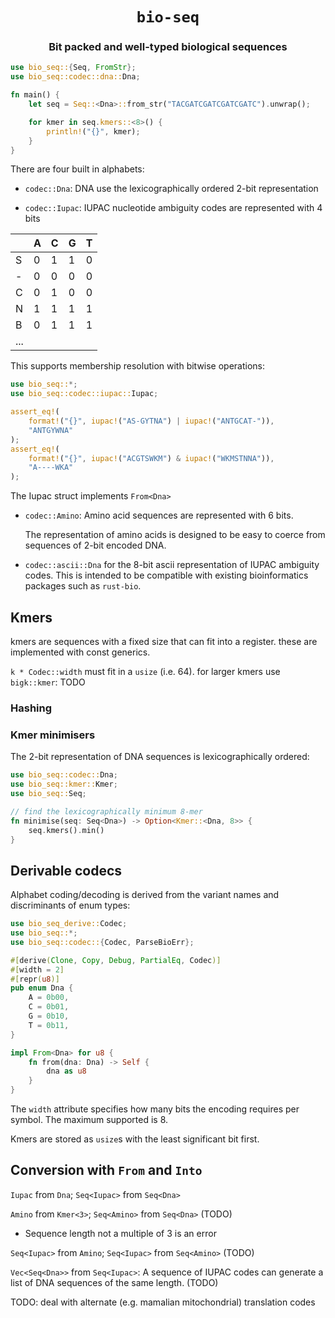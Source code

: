 <div class="title-block" style="text-align: center;" align="center">

# `bio-seq`

### Bit packed and well-typed biological sequences
</div>

```rust
use bio_seq::{Seq, FromStr};
use bio_seq::codec::dna::Dna;

fn main() {
    let seq = Seq::<Dna>::from_str("TACGATCGATCGATCGATC").unwrap();

    for kmer in seq.kmers::<8>() {
        println!("{}", kmer);
    }
}
```

There are four built in alphabets:

* `codec::Dna`: DNA use the lexicographically ordered 2-bit representation

* `codec::Iupac`: IUPAC  nucleotide ambiguity codes are represented with 4 bits

|   | A | C | G | T |
| - | - | - | - | - |
| S | 0 | 1 | 1 | 0 |
| - | 0 | 0 | 0 | 0 |
| C | 0 | 1 | 0 | 0 |
| N | 1 | 1 | 1 | 1 |
| B | 0 | 1 | 1 | 1 |
|...                |

This supports membership resolution with bitwise operations:

```rust
use bio_seq::*;
use bio_seq::codec::iupac::Iupac;

assert_eq!(
    format!("{}", iupac!("AS-GYTNA") | iupac!("ANTGCAT-")),
    "ANTGYWNA"
);
assert_eq!(
    format!("{}", iupac!("ACGTSWKM") & iupac!("WKMSTNNA")),
    "A----WKA"
);
```
The Iupac struct implements `From<Dna>`

* `codec::Amino`: Amino acid sequences are represented with 6 bits.

   The representation of amino acids is designed to be easy to coerce from sequences of 2-bit encoded DNA.

* `codec::ascii::Dna` for the 8-bit ascii representation of IUPAC ambiguity codes. This is intended to be compatible with existing bioinformatics packages such as `rust-bio`.

## Kmers

kmers are sequences with a fixed size that can fit into a register. these are implemented with const generics.

`k * Codec::width` must fit in a `usize` (i.e. 64). for larger kmers use `bigk::kmer`: TODO

### Hashing

### Kmer minimisers

The 2-bit representation of DNA sequences is lexicographically ordered:

```rust
use bio_seq::codec::Dna;
use bio_seq::kmer::Kmer;
use bio_seq::Seq;

// find the lexicographically minimum 8-mer
fn minimise(seq: Seq<Dna>) -> Option<Kmer::<Dna, 8>> {
    seq.kmers().min()
}
```

## Derivable codecs

Alphabet coding/decoding is derived from the variant names and discriminants of enum types:

```rust
use bio_seq_derive::Codec;
use bio_seq::*;
use bio_seq::codec::{Codec, ParseBioErr};

#[derive(Clone, Copy, Debug, PartialEq, Codec)]
#[width = 2]
#[repr(u8)]
pub enum Dna {
    A = 0b00,
    C = 0b01,
    G = 0b10,
    T = 0b11,
}

impl From<Dna> for u8 {
    fn from(dna: Dna) -> Self {
        dna as u8
    }
}
```

The `width` attribute specifies how many bits the encoding requires per symbol. The maximum supported is 8.

Kmers are stored as `usize`s with the least significant bit first.

## Conversion with `From` and `Into`

`Iupac` from `Dna`; `Seq<Iupac>` from `Seq<Dna>`

`Amino` from `Kmer<3>`; `Seq<Amino>` from `Seq<Dna>` (TODO)
  * Sequence length not a multiple of 3 is an error

`Seq<Iupac>` from `Amino`; `Seq<Iupac>` from `Seq<Amino>` (TODO)

`Vec<Seq<Dna>>` from `Seq<Iupac>`: A sequence of IUPAC codes can generate a list of DNA sequences of the same length. (TODO)

TODO: deal with alternate (e.g. mamalian mitochondrial) translation codes
